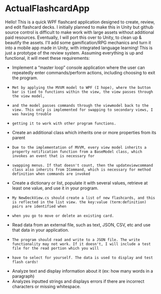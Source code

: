 # ActualFlashcardApp

Hello! This is a quick WPF flashcard application designed to create, review, and edit flashcard decks. I initially planned to make this in Unity but
github source control is difficult to make work with large assets without additional paid resources. Eventually, I will port this over to Unity, to clean up
& beautify the assets. I'll add some gamification/RPG mechanics and turn it into a mobile app made in Unity, with integrated language learning! This is just a 
prototype of the review system. Assuming everything is up and functional, it will meet these requirements:

- Implement a “master loop” console application where the user can repeatedly enter commands/perform actions, including choosing to exit the program.
-     Met by applying the MVVM model to WPF (I hope), where the button bar is tied to functions within the view, the view passes through the view model, 
-     and the model passes commands through the viewmodel back to the view. This only is implemented for swapping to secondary views, I was having trouble
-     getting it to work with other program functions.

- Create an additional class which inherits one or more properties from its parent
-     Due to the implementation of MVVM, every view model inherits a property notification function from a BaseModel class, which invokes an event that is necessary for 
-     swapping menus. If that doesn't count, then the updateviewcommand class also inherits from ICommand, which is necessary for method definition when commands are invoked

- Create a dictionary or list, populate it with several values, retrieve at least one value, and use it in your program.
-     My NewDeckView.cs should create a list of new flashcards, and this is reflected in the list view. the key:value (term:definition) pairs are identified when
-     when you go to move or delete an existing card.

- Read data from an external file, such as text, JSON, CSV, etc and use that data in your application.
-     The program should read and write to a JSON file. The write functionality may not work. If it doesn't, I will include a test file for the read portion which you will
-     have to select for yourself. The data is used to display and test flash cards!

- Analyze text and display information about it (ex: how many words in a paragraph)
-   Analyzes inputted strings and displays errors if there are incorrect characters or missing whitespace.
